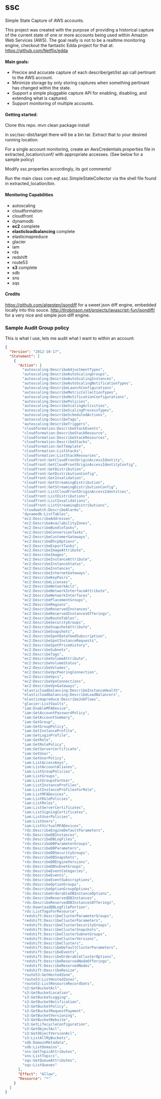 ssc
===

Simple State Capture of AWS accounts.

This project was created with the purpose of providing a historical capture of the current state of one or more accounts being used within Amazon Web Services (AWS).  The goal really is not to be a realtime monitoring engine, checkout the fantastic Edda project for that at: https://github.com/Netflix/edda

#### Main goals: 
* Precice and accurate capture of each describe/get/list api call pertinant to the AWS account.
* Minimize storage by only storing captures when something pertinant has changed within the state.
* Support a simple pluggable capture API for enabling, disabling, and extending what is captured.
* Support monitoring of multiple accounts.

#### Getting started:

Clone this repo.
mvn clean package install

in ssc/ssc-dist/target there will be a bin tar.  Extract that to your desired running location.

For a single account monitoring, create an AwsCredentials.properties file in extracted_location/conf/ with appropriate accesses. (See below for a sample policy)

Modify ssc.properties accordingly, its got comments!

Run the main class com.eqt.ssc.SimpleStateCollector via the shell file found in extracted_location/bin.

#### Monitoring Capabilities
* autoscaling
* cloudformation
* cloudfront
* dynamodb
* **ec2** complete
* **elasticloadbalancing** complete
* elasticmapreduce
* glacier
* iam
* rds
* redshift
* route53
* **s3** complete
* sdb
* sns
* sqs


#### Credits
https://github.com/algesten/jsondiff for a sweet json diff engine, embedded locally into this souce.
http://tlrobinson.net/projects/javascript-fun/jsondiff/ for a very nice and simple json diff engine.

### Sample Audit Group policy
This is what I use, lets me audit what I want to within an account:

```json
{
  "Version": "2012-10-17",
  "Statement": [
    {
      "Action": [
        "autoscaling:DescribeAdjustmentTypes",
        "autoscaling:DescribeAutoScalingGroups",
        "autoscaling:DescribeAutoScalingInstances",
        "autoscaling:DescribeAutoScalingNotificationTypes",
        "autoscaling:DescribeLaunchConfigurations",
        "autoscaling:DescribeMetricCollectionTypes",
        "autoscaling:DescribeNotificationConfigurations",
        "autoscaling:DescribePolicies",
        "autoscaling:DescribeScalingActivities",
        "autoscaling:DescribeScalingProcessTypes",
        "autoscaling:DescribeScheduledActions",
        "autoscaling:DescribeTags",
        "autoscaling:DescribeTriggers",
        "cloudformation:DescribeStackEvents",
        "cloudformation:DescribeStackResource",
        "cloudformation:DescribeStackResources",
        "cloudformation:DescribeStacks",
        "cloudformation:GetTemplate",
        "cloudformation:ListStacks",
        "cloudformation:ListStackResources",
        "cloudfront:GetCloudFrontOriginAccessIdentity",
        "cloudfront:GetCloudFrontOriginAccessIdentityConfig",
        "cloudfront:GetDistribution",
        "cloudfront:GetDistributionConfig",
        "cloudfront:GetInvalidation",
        "cloudfront:GetStreamingDistribution",
        "cloudfront:GetStreamingDistributionConfig",
        "cloudfront:ListCloudFrontOriginAccessIdentities",
        "cloudfront:ListDistributions",
        "cloudfront:ListInvalidations",
        "cloudfront:ListStreamingDistributions",
        "cloudwatch:DescribeAlarms",
        "dynamodb:ListTables",
        "ec2:DescribeAddresses",
        "ec2:DescribeAvailabilityZones",
        "ec2:DescribeBundleTasks",
        "ec2:DescribeConversionTasks",
        "ec2:DescribeCustomerGateways",
        "ec2:DescribeDhcpOptions",
        "ec2:DescribeExportTasks",
        "ec2:DescribeImageAttribute",
        "ec2:DescribeImages",
        "ec2:DescribeInstanceAttribute",
        "ec2:DescribeInstanceStatus",
        "ec2:DescribeInstances",
        "ec2:DescribeInternetGateways",
        "ec2:DescribeKeyPairs",
        "ec2:DescribeLicenses",
        "ec2:DescribeNetworkAcls",
        "ec2:DescribeNetworkInterfaceAttribute",
        "ec2:DescribeNetworkInterfaces",
        "ec2:DescribePlacementGroups",
        "ec2:DescribeRegions",
        "ec2:DescribeReservedInstances",
        "ec2:DescribeReservedInstancesOfferings",
        "ec2:DescribeRouteTables",
        "ec2:DescribeSecurityGroups",
        "ec2:DescribeSnapshotAttribute",
        "ec2:DescribeSnapshots",
        "ec2:DescribeSpotDatafeedSubscription",
        "ec2:DescribeSpotInstanceRequests",
        "ec2:DescribeSpotPriceHistory",
        "ec2:DescribeSubnets",
        "ec2:DescribeTags",
        "ec2:DescribeVolumeAttribute",
        "ec2:DescribeVolumeStatus",
        "ec2:DescribeVolumes",
        "ec2:DescribeVpcPeeringConnection",
        "ec2:DescribeVpcs",
        "ec2:DescribeVpnConnections",
        "ec2:DescribeVpnGateways",
        "elasticloadbalancing:DescribeInstanceHealth",
        "elasticloadbalancing:DescribeLoadBalancers",
        "elasticmapreduce:DescribeJobFlows",
        "glacier:ListVaults",
        "iam:EnableMFADevice",
        "iam:GetAccountPasswordPolicy",
        "iam:GetAccountSummary",
        "iam:GetGroup",
        "iam:GetGroupPolicy",
        "iam:GetInstanceProfile",
        "iam:GetLoginProfile",
        "iam:GetRole",
        "iam:GetRolePolicy",
        "iam:GetServerCertificate",
        "iam:GetUser",
        "iam:GetUserPolicy",
        "iam:ListAccessKeys",
        "iam:ListAccountAliases",
        "iam:ListGroupPolicies",
        "iam:ListGroups",
        "iam:ListGroupsForUser",
        "iam:ListInstanceProfiles",
        "iam:ListInstanceProfilesForRole",
        "iam:ListMFADevices",
        "iam:ListRolePolicies",
        "iam:ListRoles",
        "iam:ListServerCertificates",
        "iam:ListSigningCertificates",
        "iam:ListUserPolicies",
        "iam:ListUsers",
        "iam:ListVirtualMFADevices",
        "rds:DescribeEngineDefaultParameters",
        "rds:DescribeDBInstances",
        "rds:DescribeDBLogFiles",
        "rds:DescribeDBParameterGroups",
        "rds:DescribeDBParameters",
        "rds:DescribeDBSecurityGroups",
        "rds:DescribeDBSnapshots",
        "rds:DescribeDBEngineVersions",
        "rds:DescribeDBSubnetGroups",
        "rds:DescribeEventCategories",
        "rds:DescribeEvents",
        "rds:DescribeEventSubscriptions",
        "rds:DescribeOptionGroups",
        "rds:DescribeOptionGroupOptions",
        "rds:DescribeOrderableDBInstanceOptions",
        "rds:DescribeReservedDBInstances",
        "rds:DescribeReservedDBInstancesOfferings",
        "rds:DownloadDBLogFilePortion",
        "rds:ListTagsForResource",
        "redshift:DescribeClusterParameterGroups",
        "redshift:DescribeClusterParameters",
        "redshift:DescribeClusterSecurityGroups",
        "redshift:DescribeClusterSnapshots",
        "redshift:DescribeClusterSubnetGroups",
        "redshift:DescribeClusterVersions",
        "redshift:DescribeClusters",
        "redshift:DescribeDefaultClusterParameters",
        "redshift:DescribeEvents",
        "redshift:DescribeOrderableClusterOptions",
        "redshift:DescribeReservedNodeOfferings",
        "redshift:DescribeReservedNodes",
        "redshift:DescribeResize",
        "route53:GetHostedZone",
        "route53:ListHostedZones",
        "route53:ListResourceRecordSets",
        "s3:GetBucketAcl",
        "s3:GetBucketLocation",
        "s3:GetBucketLogging",
        "s3:GetBucketNotification",
        "s3:GetBucketPolicy",
        "s3:GetBucketRequestPayment",
        "s3:GetBucketVersioning",
        "s3:GetBucketWebsite",
        "s3:GetLifecycleConfiguration",
        "s3:GetObjectAcl",
        "s3:GetObjectVersionAcl",
        "s3:ListAllMyBuckets",
        "sdb:DomainMetadata",
        "sdb:ListDomains",
        "sns:GetTopicAttributes",
        "sns:ListTopics",
        "sqs:GetQueueAttributes",
        "sqs:ListQueues"
      ],
      "Effect": "Allow",
      "Resource": "*"
    }
  ]
}
```
